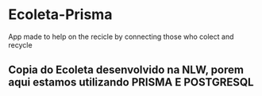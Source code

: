 # Ecoleta-Prisma
App made to help on the recicle by connecting those who colect and recycle

## Copia do Ecoleta desenvolvido na NLW, porem aqui estamos utilizando PRISMA E POSTGRESQL
